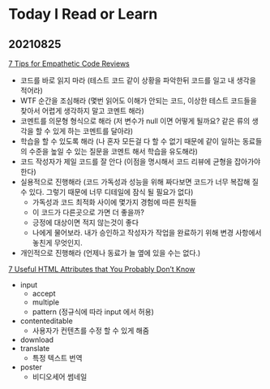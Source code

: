 # Today I Read or Learn

## 20210825
[7 Tips for Empathetic Code Reviews](https://betterprogramming.pub/7-tips-for-empathetic-code-reviews-901e8b049a88)
  - 코드를 바로 읽지 마라 (테스트 코드 같이 상황을 파악한뒤 코드를 일고 내 생각을 적어라)
  - WTF 순간을 조심해라 (몇번 읽어도 이해가 안되는 코드, 이상한 테스트 코드들을 찾아서 어렵게 생각하지 말고 코멘트 해라)
  - 코멘트를 의문형 형식으로 해라 (저 변수가 null 이면 어떻게 될까요? 같은 류의 생각을 할 수 있게 하는 코멘트를 달아라)
  - 학습을 할 수 있도록 해라 (나 혼자 모든걸 다 할 수 없기 때문에 같이 일하는 동료들의 수준을 높일 수 있는 질문을 코멘트 해서 학습을 유도해라)
  - 코드 작성자가 제일 코드를 잘 안다 (이점을 명시해서 코드 리뷰에 균형을 잡아가야한다)
  - 실용적으로 진행해라 (코드 가독성과 성능을 위해 짜다보면 코드가 너무 복잡해 질 수 있다. 그렇기 때문에 너무 디테일에 잠식 될 필요가 없다)
    - 가독성과 코드 최적화 사이에 몇가지 경험에 따른 원칙들
    - 이 코드가 다른곳으로 가면 더 좋을까?
    - 긍정에 대상이면 적지 않는것이 좋다
    - 나에게 물어보라. 내가 승인하고 작성자가 작업을 완료하기 위해 변경 사항에서 놓친게 무엇인지.
  - 개인적으로 진행해라 (언제나 동료가 늘 옆에 있을 수는 없다.)

[7 Useful HTML Attributes that You Probably Don’t Know](https://javascript.plainenglish.io/7-useful-html-attributes-that-you-probably-dont-know-661784fe21e)
  - input
    - accept
    - multiple
    - pattern (정규식에 따라 input 에서 허용)
  - contenteditable
    - 사용자가 컨텐츠를 수정 할 수 있게 해줌
  - download
  - translate
    - 특정 텍스트 번역
  - poster
    - 비디오세어 썸네일